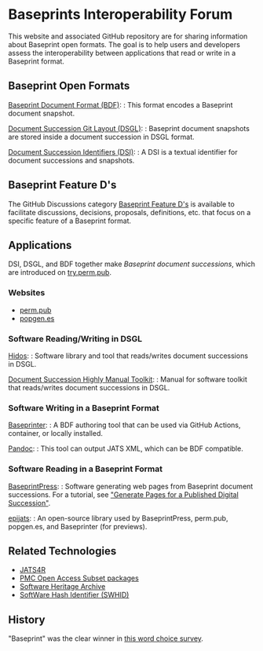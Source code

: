 Baseprints Interoperability Forum
=================================

This website and associated GitHub repository are for sharing information about
Baseprint open formats.
The goal is to help users and developers
assess the interoperability between applications that read or write in a Baseprint format.

Baseprint Open Formats
----------------------

[Baseprint Document Format (BDF)](bdf/index.md):
:   This format encodes a Baseprint document snapshot.

[Document Succession Git Layout (DSGL)](https://perm.pub/VGajCjaNP1Ugz58Khn1JWOEdMZ8):
:   Baseprint document snapshots are stored inside a document succession in DSGL format.

[Document Succession Identifiers (DSI)](https://perm.pub/1wFGhvmv8XZfPx0O5Hya2e9AyXo):
:   A DSI is a textual identifier for document successions and snapshots.


Baseprint Feature D's
---------------------

The GitHub Discussions category
[Baseprint Feature D's](https://github.com/singlesourcepub/baseprints/discussions/categories/baseprint-feature-d-s)
is available to facilitate discussions, decisions, proposals, definitions, etc.
that focus on a specific feature of a Baseprint format.


Applications
------------

DSI, DSGL, and BDF together make *Baseprint document successions*, which are introduced
on [try.perm.pub](https://try.perm.pub).

### Websites

- [perm.pub](https://perm.pub)
- [popgen.es](https://popgen.es)

### Software Reading/Writing in DSGL

[Hidos](https://hidos.readthedocs.io):
:   Software library and tool that reads/writes document successions in DSGL.

[Document Succession Highly Manual Toolkit](https://manual.perm.pub):
:   Manual for software toolkit that reads/writes document successions in DSGL.

### Software Writing in a Baseprint Format

[Baseprinter](https://try.perm.pub/baseprinter):
:   A BDF authoring tool that can be used via GitHub Actions, container, or locally
    installed.

[Pandoc](https://try.perm.pub/pandoc):
:   This tool can output JATS XML, which can be BDF compatible.

### Software Reading in a Baseprint Format

[BaseprintPress](https://gitlab.com/perm.pub/baseprintpress):
:   Software generating web pages from Baseprint document successions.
    For a tutorial, see ["Generate Pages for a Published Digital Succession"](https://try.perm.pub/tutorial/gen_pages/).

[epijats](https://gitlab.com/perm.pub/epijats):
:   An open-source library used by BaseprintPress, perm.pub, popgen.es, and Baseprinter (for previews).

Related Technologies
--------------------

- [JATS4R](https://jats4r.org/)
- [PMC Open Access Subset packages](https://www.ncbi.nlm.nih.gov/pmc/tools/openftlist/)
- [Software Heritage Archive](https://www.softwareheritage.org/)
- [SoftWare Hash Identifier (SWHID)](https://www.swhid.org/)

History
-------

"Baseprint" was the clear winner in
[this word choice survey](https://github.com/singlesourcepub/community/discussions/51).

